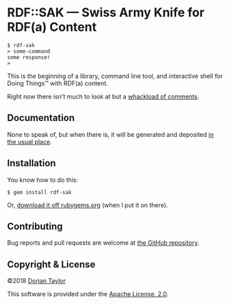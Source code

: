 # RDF::SAK — Swiss Army Knife for RDF(a) Content

```
$ rdf-sak
> some-command
some response!
> 
```

This is the beginning of a library, command line tool, and interactive
shell for Doing Things™ with RDF(a) content.

Right now there isn't much to look at but a
[whackload of comments](/doriantaylor/rb-rdf-sak/blob/master/lib/rdf/sak.rb).

## Documentation

None to speak of, but when there is, it will be generated and
deposited [in the usual place](http://www.rubydoc.info/gems/rdf-sak/).

## Installation

You know how to do this:

    $ gem install rdf-sak

Or, [download it off rubygems.org](https://rubygems.org/gems/rdf-sak)
(when I put it on there).

## Contributing

Bug reports and pull requests are welcome at
[the GitHub repository](https://github.com/doriantaylor/rb-rdf-sak).

## Copyright & License

©2018 [Dorian Taylor](https://doriantaylor.com/)

This software is provided under
the [Apache License, 2.0](https://www.apache.org/licenses/LICENSE-2.0).
